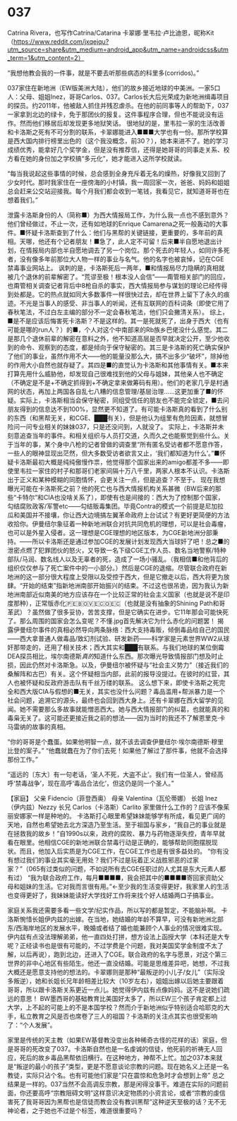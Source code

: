 # 037
Catrina Rivera，也写作Catrína/Catarina
卡翠娜·里韦拉·卢比迪恩，昵称Kit（https://www.reddit.com/jxqejqu?utm_source=share&utm_medium=android_app&utm_name=androidcss&utm_term=1&utm_content=2）

“我想他教会我的一件事，就是不要去听那些病态的科里多(corridos)。”

037家住在新地洲（EW版美洲大陆），他们的故乡接近地球的中美洲。一家5口人：父母、姐姐Inez，哥哥Carlos、037。Carlos长大后光荣成为新地洲缉毒项目的探员。约2011年，他被敌人抓住并残忍虐杀。在他的前同事等人的帮助下，037一家拿到北边的绿卡，免于那团伙的报复。这件事程序合理，但也不能说没有运作。然而他们移居后却发现更多地狱笑话。
很地狱的是，里韦拉一家的生活改善和卡洛斯之死有不可分割的联系，卡翠娜能进入■■■大学也有一份。那所学校算是西大国内排行榜里出色的（这个我没概念，前30？），她本来进不了。她的学习成绩优秀，能拿好几个奖学金，但是没有推荐信，还得是她哥哥的同事走关系、校方看在她的身份加之学校搞“多元化”，她才能进入这所学校就读。

“每当我说起这些事情的时候，总会感到全身充斥着无名的燥热，好像我又回到了少女时代。那时我家住在一座傍海的小村镇，我一周回家一次，爸爸、妈妈和姐姐总会赶来公交站迎接我。每个月我们都会收到一笔钱，我看见它，就知道哥哥也在想着我们。”

泄露卡洛斯身份的人（简称■）为西大情报局工作，为什么我一点也不感到意外？他们曾经做过，不止一次，还有如地球的Enrique Camarena之死一般轰动的大事件。■怀疑卡洛斯查到了什么：他们与黑帮的关键链接，更重要的，多年前的真相。天哪，他还有个记者朋友！■急了，此人定不可留！后来■半自愿地退出计划，在情报局内部也半自愿地调去了另一个岗位。那个死去的年轻人，如同许多死者，没有像多年前那位大人物一样的事业与名气。他的名字也被哀悼，记在CGE禁毒事业网站上。
讽刺的是，卡洛斯死后一两年，■和情报局尽力隐瞒的真相就被几个退休的前辈解密了。“荒谬至极！根本没人会信”——甭管相关部门的回应，也甭管相关调查记者背后中8枪自杀的事实，西大情报局参与谋划的理论已经传得到处都是。它的热点就如同大多数事件一样很快过去，却在世界上留下了永久的痕迹。不光是当事人的感受、非当事人的听闻，还有互联网的百科词条（即使它用了春秋笔法，不过白左主编的部分不一定会春秋笔法，他们只会撇清关系）。
综上，■是不是应该后悔害死卡洛斯？不是这样的。其一是死就死了，出身于西大（也有可能是哪的run人？）的■，个人对这个中南部来的Rb族乡巴佬没什么感觉。其二是那几个退休前辈的解密在意料之外，他不知道高层是否早就决定公开，至少他收到的命令、观察到的态度，都是倾向于保守秘密的。其三是卡洛斯的死亡确实保护了他们的事业，虽然作用不大——他的能量没那么大，搞不出多少“破坏”，除掉他的作用大小自然也就存疑了。其四是■的直觉认为卡洛斯和其他事情有关。■本来打算先用什么威胁他，却发现自己很难找到他的父母与姐妹，其他亲人也不确定（不确定是不是+不确定抓得到+不确定拿来做筹码有用）。他们的老家几乎是村通网的状态，再加上两国各自乱七八糟的信息管理/基层治理……这更加重了■的怀疑。实际上，卡洛斯相当会保守秘密，同组受信任的朋友也不能完全锁定，■去问朋友得到的信息达不到100%，显然更不知道了。有可能卡洛斯真的看到了什么别的东西（和黑帮无关，和CGE、███有关），但是他认为组里有危险因素，就想冒险问一问专业相关的妹妹037，只是还没问到，人就没了。
实际上，卡洛斯并未刻意追查当年的事件。和相关组织与人员打交道，久而久之也能察觉到些什么。关于当年的事，某个身中八枪的记者曾做的调查里“所有匿名受访者都不愿意作答，一些人的眼神显现出茫然，但大多数受访者欲言又止，‘我们都知道为什么’。”■怀疑卡洛斯最初大概是纯纯傲慢作祟，他觉得那个国家出来的amigo都差不多——即使里韦拉一家住的村子和那哥们老家间隔十万八千里，两家人根本不认识。卡洛斯出于正义和某种模糊的同胞情怀，会更关注一点，但是追查？不至于。
现在我想曝光可能在卡洛斯死之前？他的死亡也与西大情报机构关系甚微（BW后来的那些“卡特尔”和CIA也没啥关系了），即使有也是间接的：西大为了控制那个国家，勾结腐败政客/军警etc——勾结贩毒集团。毕竟Contra的模式一个前提是尼加拉瓜和美国并不接壤，你让西大边境搞左翼革命政府上台试试？有更好更简便的方法收拾你。伊曼纽尔象征着一种新地洲联合对抗共同危机的理想，可以是社会毒瘤，也可以是外星入侵者。这一理想是CGE理想的地区版本，为CGE新地洲分部秉持。——所以卡洛斯还是通过参加CGE的发展计划发现西大当球奸了吧！总之■的泄密点燃了犯罪团伙的怒火，又导致一名下级CGE工作人员、数名当地警察/特种部队/马润、数名线人以及无辜者的死，造成了一场小骚乱。（我相信■和他背后的组织仅仅参与了死亡案件中的一小部分。）然后是CGE的退缩。尽管联合政府在新地洲的这一部分很大程度上受限以及受控于西大，但是它撤走以后，西大将更为放肆。“开始的结束”指新地洲南部开始振兴的结束。不过这也很吊诡，因为我认为新地洲南部近似南美的地方应该存在一个比较正常的社会主义国家（也就是说不是印度那种），正常版赤化🇵🇪🇧🇴🇻🇪🇨🇴🇪🇨（也就是没有抽象的Shining Path和哥革武）？虽然做了很多妥协，苦苦支撑，但是它确实在进步。它11年那会可能快死了。那么周围的国家会怎么变呢？不懂.jpg首先解决它为什么赤化的问题罢！
揭露伊曼纽尔事件的真相必然导向两条脉络：西大支持毒贩，倾倒毒品给自己的国民——西大拿普通人做毒品/致幻剂试验、研发新药——科学家是元素世界WW2从球奸那带走的，还用了相关技术；西大其实和███有联系。与我们地球的某位倒霉DEA探员相比，埃尔南德斯*真的*知道什么东西。那次曝光导致情报部门想及时止损，因此仍然对卡洛斯急。以及，伊曼纽尔被怀疑与“社会主义势力”（接近我们的桑解阵和古巴）有关。这个怀疑相当内部，此前的报导没提过。在彼时的红营，其人也被怀疑和反政府游击队有千丝万缕的联系。
这么想下来，即使卡洛斯之死完全和西大版CIA与假想的■无关，其实也没什么问题？毒品滥用+帮派暴力是一个社会问题，追溯它的源头，最终也会回到西大身上。还有卡翠娜在西大留学的见闻。她不需要那么多故事就能憎恶西大。她与西大情报部门的纠葛，也就能真的和毒枭无关了。这可能还更接近我之前的想法——因为当时的我还不了解恩里克·卡马雷纳的故事的真相。

“你的哥哥是个蠢蛋。如果他明智一点，就不该去调查伊曼纽尔·埃尔南德斯·穆里比登的案子。”
“他蠢就蠢在为了你们去死！如果他了解过了那件事，他就不会选择那份工作。”

“遥远的〔东大〕有一句老话，‘圣人不死，大盗不止’。我们有一位圣人，曾经高呼‘禁毒战争’，现在高呼‘毒品合法化’，但这仍是同一个圣人。”

【家庭】
父亲 Fidencio（菲登西奥）
母亲 Valentina（瓦伦蒂娜）
长姐 Inez（伊内兹）Nezzy
长兄 Carlos（卡洛斯）Carlito
家里做什么工作的？应该不像茱丽安娜家一样是种地的。
卡洛斯打心眼里希望妹妹能够学有所成，看见更广阔的天地，自然也希望她去北方深造乃至生活。至于祖国与家乡，“我自己的事业就是在拯救我的故乡！”自1990s以来，政府的腐败、暴力与药物逐渐失控，青年早就看在眼里。他相信CGE的新地洲联合禁毒行动是正确的，能够帮助同胞摆脱现状。而且，他加入后实质是为CGE工作，在CGE工作也是有很多益处的。
“你有没有想过我们的事业其实毫无用处？我们不过是玩着正义战胜邪恶的过家家？”（065有过类似的问题，不如说所有去CGE任职过的人尤其是东大元素人都有过）
“我为联合政府工作，每月■■■■，我会把其中的■■■■寄回家资助父母和姐妹的生活。它对我而言很有用。”←至少我的生活变得更好，我家里人的生活也变得更好了，我妹妹能读好大学找好工作将来找个好人结婚两口子搞事业。

家庭关系我还需要多看一些文学/纪实作品，所以写的都是暂定，不能脑补啊。
卡洛斯惋惜长姐伊内兹的出嫁。在当地，她结婚的年龄不算早，可没有新地洲北部东/西海岸地区的发展水平，晚婚或者结了婚也能兼顾个人事业的情况很难实现。伊内兹有点没法理解弟弟，他一直四处打拼，想方设法上函授大学（本科还是大专呢？正经读书也是很有可能的，不过学费是个问题，我对美国奖学金制度不太了解，以后再说），跑到北边，还进入了CGE。联合政府的名字与愿景，对这个第三世界的非中心地区有些陌生。他还一直没结婚。可能是思维差异吧，她想，不过我大概还是愿意支持他的想法的。卡翠娜则是那种“最叛逆的小儿子/女儿”（实际没多叛逆），她和长姐长兄年龄相差比较大（10岁左右），姐姐出嫁以后她主要跟着哥哥，所以跟卡洛斯关系更近一点儿。她觉得伊内兹有点像妈妈。这不是说她们疏远的意思！
BW墨西哥的基础教育比美国好太多了，所以EW三个孩子肯定都上过大学，上不起的可能上的不是本国学校？然而介于新地洲似乎特别适合哈耶克的大手，私立教育之风是否也席卷了三人的祖国？卡洛斯的关注点其实也很受影响了：“个人发展”。

家里是传统的天主教（如果EW基督教没变出各种稀奇古怪的花样的话）家庭，但是哥哥的死改变了037。卡洛斯自然也是一名虔诚的信徒，他死前的祈祷无人回应，死后的故乡毒品黑帮依旧横行。在这种地方，神帮不上忙。加之037本来就是“叛逆的最小的孩子”类型，更是不愿意谈论宗教的问题。现在她名义上还是一名教徒，实际只沾个名。也有可能他们家是“只在震惊和危急时才会想到上帝” 总之结果是一样的。037当然不会高调反宗教，那是闲得没事干。难道在实际的问题前面，你还要高呼“宗教阻碍文明”这样意识决定物质的小资言论，或者“宗教的虔信害死了我哥哥因为黑帮也是信徒而教会没有教训黑帮”这种逆天至极的话？无不无神论者，之于她也不过是个标签，难道很重要吗？
